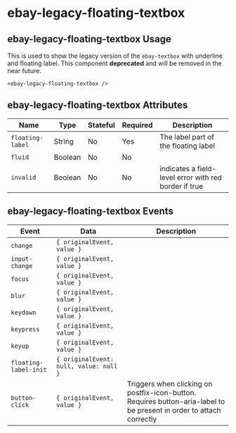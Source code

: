 # ebay-legacy-floating-textbox

## ebay-legacy-floating-textbox Usage

This is used to show the legacy version of the `ebay-textbox` with underline and floating label.
This component **deprecated** and will be removed in the near future.

```marko
<ebay-legacy-floating-textbox />
```

## ebay-legacy-floating-textbox Attributes

| Name             | Type    | Stateful | Required | Description                                           |
| ---------------- | ------- | -------- | -------- | ----------------------------------------------------- |
| `floating-label` | String  | No       | Yes      | The label part of the floating label                  |
| `fluid`          | Boolean | No       | No       |
| `invalid`        | Boolean | No       | No       | indicates a field-level error with red border if true |

## ebay-legacy-floating-textbox Events

| Event                 | Data                                   | Description                                                                                                          |
| --------------------- | -------------------------------------- | -------------------------------------------------------------------------------------------------------------------- |
| `change`              | `{ originalEvent, value }`             |
| `input-change`        | `{ originalEvent, value }`             |
| `focus`               | `{ originalEvent, value }`             |
| `blur`                | `{ originalEvent, value }`             |
| `keydown`             | `{ originalEvent, value }`             |
| `keypress`            | `{ originalEvent, value }`             |
| `keyup`               | `{ originalEvent, value }`             |
| `floating-label-init` | `{ originalEvent: null, value: null }` |
| `button-click`        | `{ originalEvent, value }`             | Triggers when clicking on postfix-icon-button. Requires button-aria-label to be present in order to attach correctly |
